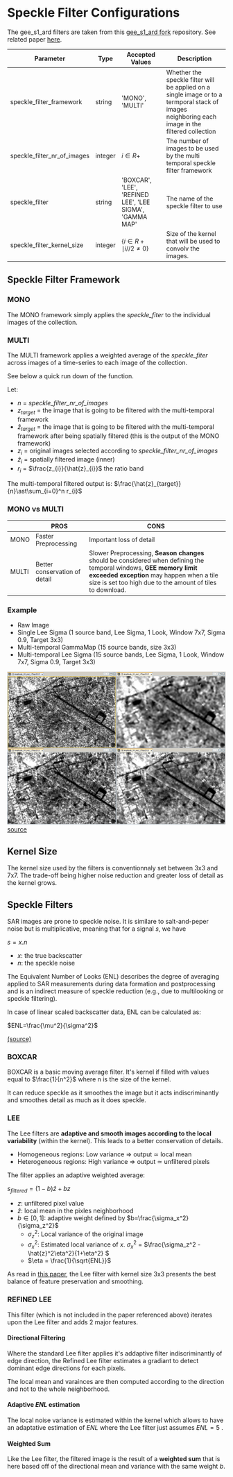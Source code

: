 # Speckle Filter Configurations

The gee_s1_ard filters are taken from this [gee_s1_ard fork](https://github.com/LSCE-forest/gee_s1_processing/) repository. See related paper [here](https://www.mdpi.com/2072-4292/13/10/1954).

| Parameter                                         | Type  | Accepted Values | Description |
|---------------------------------------------------|-------|-------------|-----|
|speckle_filter_framework                           |string | 'MONO', 'MULTI'| Whether the speckle filter will be applied on a single image or to a termporal stack of images neighboring each image in the filtered collection|
|speckle_filter_nr_of_images                        |integer|     $i\in\mathbb{}R+$         | The number of images to be used by the multi temporal speckle filter framework
|speckle_filter                                     |string | 'BOXCAR', 'LEE', 'REFINED LEE', 'LEE SIGMA', 'GAMMA MAP'| The name of the speckle filter to use|
|speckle_filter_kernel_size                         |integer|     {$i\in\mathbb{}R+\mid i//2\neq0$}         | Size of the kernel that will be used to convolv the images.
## Speckle Filter Framework
### MONO
The MONO framework simply applies the *speckle_fiter* to the individual images of the collection.
### MULTI
The MULTI framework applies a weighted average of the *speckle_fiter* across images of a time-series to each image of the collection.

See below a quick run down of the function.  

Let:
- $n$ = *speckle_filter_nr_of_images*
- $z_{target}$ = the image that is going to be filtered with the multi-temporal framework
- $\hat{z}_{target}$ = the image that is going to be filtered with the multi-temporal framework after being spatially filtered (this is the output of the MONO framework)
- $z_{i}$ = original images selected according to *speckle_filter_nr_of_images*
- $\hat{z}_{i}$ = spatially filtered image (inner)
- $r_{i}$ = $\frac{z_{i}}{\hat{z}_{i}}$ the ratio band

The multi-temporal filtered output is: $\frac{\hat{z}_{target}}{n}\ast\sum_{i=0}^n r_{i}$

### MONO vs MULTI

||PROS|CONS|
|-|-|-|
|MONO|Faster Preprocessing|Important loss of detail|
|MULTI|Better conservation of detail|Slower Preprocessing, **Season changes** should be considered when defining the temporal windows, **GEE memory limit exceeded exception** may happen when a tile size is set too high due to the amount of tiles to download.|

### Example

- Raw Image
- Single Lee Sigma (1 source band, Lee Sigma, 1 Look, Window 7x7, Sigma 0.9, Target 3x3)
- Multi-temporal GammaMap (15 source bands, size 3x3)
- Multi-temporal Lee Sigma (15 source bands, Lee Sigma, 1 Look, Window 7x7, Sigma 0.9, Target 3x3)

![alt text](image.png)
[source](https://forum.step.esa.int/t/single-or-multi-temporal-speckle-filter/2139/5)

## Kernel Size
The kernel size used by the filters is conventionnaly set between 3x3 and 7x7. The trade-off being higher noise reduction and greater loss of detail as the kernel grows.

## Speckle Filters

SAR images are prone to speckle noise. It is similare to salt-and-peper noise but is multiplicative, meaning that for a signal $s$, we have

$s=x.n$

- $x$: the true backscatter
- $n$: the speckle noise

The Equivalent Number of Looks (ENL) describes the degree of averaging applied to SAR measurements during data formation and postprocessing and is an indirect measure of speckle reduction (e.g., due to multilooking or speckle filtering).

In case of linear scaled backscatter data, ENL can be calculated as:

$ENL=\frac{\mu^2}{\sigma^2}$


[(source)](https://s1-nrb.readthedocs.io/en/v1.6.0/general/enl.html)

### BOXCAR
BOXCAR is a basic moving average filter. It's kernel if filled with values equal to $\frac{1}{n^2}$ where n is the size of the kernel.

It can reduce speckle as it smoothes the image but it acts indiscriminantly and smoothes detail as much as it does speckle.

### LEE

The Lee filters are **adaptive and smooth images according to the local variability** (within the kernel). This leads to a better conservation of details.

- Homogeneous regions: Low variance $\Rightarrow$ output $\simeq$ local mean
- Heterogeneous regions: High variance $\Rightarrow$ output $\simeq$ unfiltered pixels

The filter applies an adaptive weighted average:

$s_{filtered}=(1-b)\hat{z}+bz$

- $z$: unfiltered pixel value
- $\hat{z}$: local mean in the pixles neighborhood
- $b\in[0,1]$: adaptive weight defined by $b=\frac{\sigma_x^2}{\sigma_z^2}$
    - ${\sigma_z^2}$: Local variance of the original image
    - ${\sigma_x^2}$: Estimated local variance of $x$. $\sigma_x^2$ = $\frac{\sigma_z^2 -\hat{z}^2\eta^2}{1+\eta^2} $
    - $\eta = \frac{1}{\sqrt{ENL}}$

As read in [this paper](https://linkinghub.elsevier.com/retrieve/pii/S2352938519302186), the Lee filter with kernel size 3x3 presents the best balance of feature preservation and smoothing.

### REFINED LEE

This filter (which is not included in the paper referenced above) iterates upon the Lee filter and adds 2 major features.

#### Directional Filtering

Where the standard Lee filter applies it's addaptive filter indiscriminantly of edge direction, the Refined Lee filter estimates a gradiant to detect dominant edge directions for each pixels.

The local mean and varainces are then computed according to the direction and not to the whole neighborhood.

#### Adaptive $ENL$ estimation

The local noise variance is estimated within the kernel which allows to have an adaptative estimation of $ENL$ where the Lee filter just assumes $ENL=5$ .

#### Weighted Sum

Like the Lee filter, the filtered image is the result of a **weighted sum** that is here based off of the directional mean and variance with the same weight $b$.


